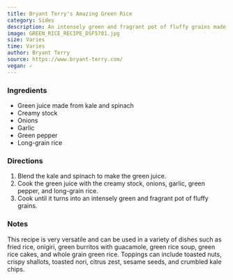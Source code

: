 ```yaml
---
title: Bryant Terry's Amazing Green Rice
category: Sides
description: An intensely green and fragrant pot of fluffy grains made from kale, spinach, and a creamy stock cooked with onions, garlic, green pepper, and long-grain rice.
image: GREEN_RICE_RECIPE_DSF5701.jpg
size: Varies
time: Varies
author: Bryant Terry
source: https://www.bryant-terry.com/
vegan: ✓
---
```


### Ingredients

* Green juice made from kale and spinach
* Creamy stock
* Onions
* Garlic
* Green pepper
* Long-grain rice

### Directions

1. Blend the kale and spinach to make the green juice.
2. Cook the green juice with the creamy stock, onions, garlic, green pepper, and long-grain rice.
3. Cook until it turns into an intensely green and fragrant pot of fluffy grains.

### Notes

This recipe is very versatile and can be used in a variety of dishes such as fried rice, onigiri, green burritos with guacamole, green rice soup, green rice cakes, and whole grain green rice. Toppings can include toasted nuts, crispy shallots, toasted nori, citrus zest, sesame seeds, and crumbled kale chips.